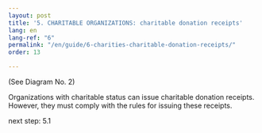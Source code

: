 ```yaml
---
layout: post
title: '5. CHARITABLE ORGANIZATIONS: charitable donation receipts'
lang: en
lang-ref: "6"
permalink: "/en/guide/6-charities-charitable-donation-receipts/"
order: 13

---
```

(See Diagram No. 2)

Organizations with charitable status can issue charitable donation receipts. However, they must comply with the rules for issuing these receipts.

next step: 5.1
